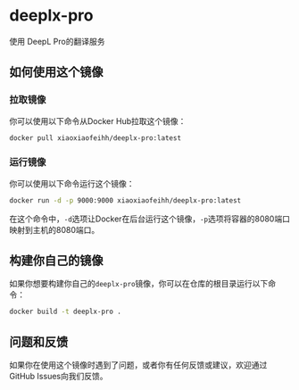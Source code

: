 
# deeplx-pro

使用 DeepL Pro的翻译服务

## 如何使用这个镜像

### 拉取镜像

你可以使用以下命令从Docker Hub拉取这个镜像：

```bash
docker pull xiaoxiaofeihh/deeplx-pro:latest
```

### 运行镜像

你可以使用以下命令运行这个镜像：

```bash
docker run -d -p 9000:9000 xiaoxiaofeihh/deeplx-pro:latest
```

在这个命令中，`-d`选项让Docker在后台运行这个镜像，`-p`选项将容器的8080端口映射到主机的8080端口。

## 构建你自己的镜像

如果你想要构建你自己的`deeplx-pro`镜像，你可以在仓库的根目录运行以下命令：

```bash
docker build -t deeplx-pro .
```

## 问题和反馈

如果你在使用这个镜像时遇到了问题，或者你有任何反馈或建议，欢迎通过GitHub Issues向我们反馈。
